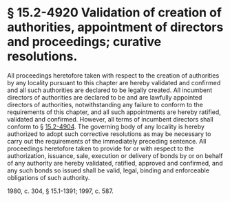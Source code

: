 # § 15.2-4920 Validation of creation of authorities, appointment of directors and proceedings; curative resolutions.

<p>All proceedings heretofore taken with respect to the creation of authorities by any locality pursuant to this chapter are hereby validated and confirmed and all such authorities are declared to be legally created. All incumbent directors of authorities are declared to be and are lawfully appointed directors of authorities, notwithstanding any failure to conform to the requirements of this chapter, and all such appointments are hereby ratified, validated and confirmed. However, all terms of incumbent directors shall conform to § <a href='http://law.lis.virginia.gov/vacode/15.2-4904/'>15.2-4904</a>. The governing body of any locality is hereby authorized to adopt such corrective resolutions as may be necessary to carry out the requirements of the immediately preceding sentence. All proceedings heretofore taken to provide for or with respect to the authorization, issuance, sale, execution or delivery of bonds by or on behalf of any authority are hereby validated, ratified, approved and confirmed, and any such bonds so issued shall be valid, legal, binding and enforceable obligations of such authority.</p><p>1980, c. 304, § 15.1-1391; 1997, c. 587.</p>